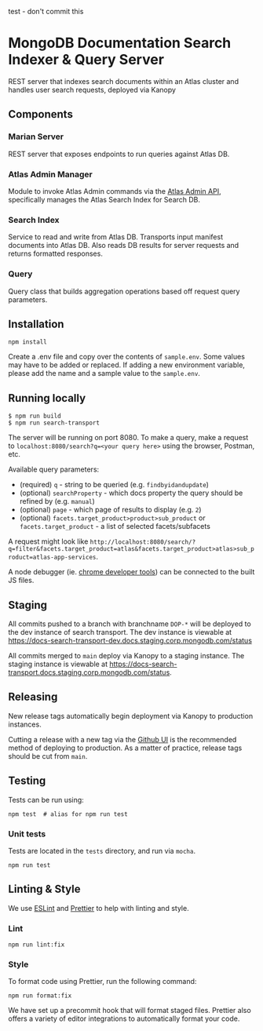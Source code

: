 test - don't commit this

# MongoDB Documentation Search Indexer & Query Server

REST server that indexes search documents within an Atlas cluster and handles user search requests, deployed via Kanopy

## Components

### Marian Server
REST server that exposes endpoints to run queries against Atlas DB.

### Atlas Admin Manager
Module to invoke Atlas Admin commands via the [Atlas Admin API](https://www.mongodb.com/docs/atlas/reference/api-resources-spec/), specifically manages the Atlas Search Index for Search DB.

### Search Index
Service to read and write from Atlas DB. Transports input manifest documents into Atlas DB. Also reads DB results for server requests and returns formatted responses.

### Query
Query class that builds aggregation operations based off request query parameters.

## Installation

```shell
npm install
```

Create a .env file and copy over the contents of `sample.env`. Some values may have to be added or replaced.
If adding a new environment variable, please add the name and a sample value to the `sample.env`.

## Running locally

```shell
$ npm run build
$ npm run search-transport
```

The server will be running on port 8080. To make a query, make a request to `localhost:8080/search?q=<your query here>` using the browser, Postman, etc.

Available query parameters:
- (required) `q` - string to be queried (e.g. `findbyidandupdate`)
- (optional) `searchProperty` - which docs property the query should be refined by (e.g. `manual`)
- (optional) `page` - which page of results to display (e.g. `2`)
- (optional) `facets.target_product>product>sub_product` or `facets.target_product` - a list of selected facets/subfacets

A request might look like `http://localhost:8080/search/?q=filter&facets.target_product=atlas&facets.target_product>atlas>sub_product=atlas-app-services`.

A node debugger (ie. [chrome developer tools](https://nodejs.org/en/docs/guides/debugging-getting-started/#inspector-clients)) can be connected to the built JS files.

## Staging
All commits pushed to a branch with branchname `DOP-*` will be deployed to the dev instance of search transport.
The dev instance is viewable at https://docs-search-transport-dev.docs.staging.corp.mongodb.com/status

All commits merged to `main` deploy via Kanopy to a staging instance. 
The staging instance is viewable at https://docs-search-transport.docs.staging.corp.mongodb.com/status. 

## Releasing
New release tags automatically begin deployment via Kanopy to production instances.

Cutting a release with a new tag via the [Github UI](https://github.com/mongodb/docs-search-transport/releases/new) is the recommended method of deploying to production. As a matter of practice, release tags should be cut from `main`.

## Testing

Tests can be run using:

```shell
npm test  # alias for npm run test
```

### Unit tests

Tests are located in the `tests` directory, and run via `mocha`.

```shell
npm run test
```

## Linting & Style

We use [ESLint](https://eslint.org) and [Prettier](https://prettier.io) to help with linting and style.

### Lint

```shell
npm run lint:fix
```

### Style

To format code using Prettier, run the following command:

```shell
npm run format:fix
```

We have set up a precommit hook that will format staged files. Prettier also offers a variety of editor integrations to automatically format your code.
